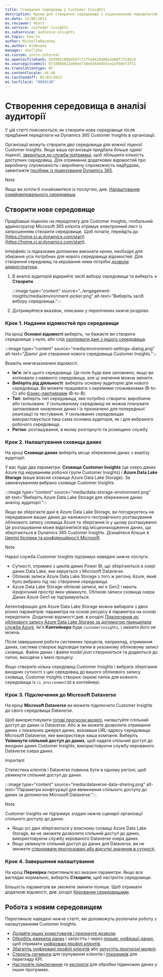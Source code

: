```yaml
---
title: Створення середовищ у Customer Insights
description: Кроки для створення середовища з ліцензованою передплатою на Dynamics 365 Customer Insights.
ms.date: 12/06/2021
ms.reviewer: mhart
ms.service: customer-insights
ms.subservice: audience-insights
ms.topic: how-to
author: MichelleDevaney
ms.author: midevane
manager: shellyha
ms.custom: intro-internal
ms.openlocfilehash: d29992c88bd54fcfcf5e6429a89a34b6f73148c8
ms.sourcegitcommit: b7189b8621e66ee738e4164d4b3ce2af0def3f51
ms.translationtype: HT
ms.contentlocale: uk-UA
ms.lasthandoff: 02/03/2022
ms.locfileid: "8088138"
---
```

# <a name="create-an-environment-in-audience-insights"></a>Створення середовища в аналізі аудиторії

У цій статті пояснюється, як створити нове середовище після придбання передплати на Dynamics 365 Customer Insights в організації. 

Організації можуть створити *два* середовища для кожної ліцензії Customer Insights. Якщо ваша організація придбала більше однієї ліцензії, [зверніться до служби підтримки](https://go.microsoft.com/fwlink/?linkid=2079641), щоб збільшити кількість доступних середовищ. Для отримання додаткових відомостей про виробничу спроможність і виробничу спроможність надбудови, завантажте [посібник із ліцензування Dynamics 365](https://go.microsoft.com/fwlink/?LinkId=866544).

> [!NOTE]
> Якщо ви хотіли б ознайомитися із послугою, див. [Налаштування ознайомлювального середовища](../trial-signup.md).

## <a name="create-a-new-environment"></a>Створити нове середовище

Придбавши ліцензію на передплату для Customer Insights, глобальний адміністратор Microsoft 365 клієнта отримує електронний лист із запрошенням створити середовище. Щоб почати, перейдіть до [https://home.ci.ai.dynamics.com/start](https://home.ci.ai.dynamics.com/start). 

Інтерфейс із підказками допоможе виконати кроки, необхідні для збирання усіх потрібних для нового середовища відомостей. Для створення середовищ та керування ними потрібні [дозволи адміністратора](permissions.md).

1. В аналізі аудиторій відкрийте засіб вибору середовища та виберіть **+ Створити**.
  
   :::image type="content" source="../engagement-insights/media/environment-picker.png" alt-text="Виберіть засіб вибору середовища.":::

1. Дотримуйтеся вказівок, описаних у перелічених нижче розділах.

### <a name="step-1-provide-environment-information"></a>Крок 1. Надання відомостей про середовище

На кроці **Основні відомості** виберіть, чи бажаєте ви створити середовище з нуля, або слід [скопіювати дані з іншого середовища](manage-environments.md#copy-the-environment-configuration).

   :::image type="content" source="media/environment-settings-dialog.png" alt-text="Діалог для створення нового середовища Customer Insights.":::

Вкажіть нижчезазначені відомості.
   - **Ім'я**: ім'я цього середовища. Це поле буде вже заповнено, якщо ви копіювали з наявного середовища, але ці значення можна змінити.
   - **Виберіть рід діяльності**: виберіть основну аудиторію для нового середовища. Ви можете працювати з окремими споживачами (B-to-C) або [бізнес-партнерами](work-with-business-accounts.md) (B-to-B).
   - **Тип**: виберіть тип середовища, яке потрібно створити: виробниче або ізольоване. У ізольованому середовищі не можна планувати заплановане оновлення даних і їх призначено для попередньої реалізації та тестування. У ізольованих середовищах використовується така сама основна аудиторія, як і для вибраного робочого середовища.
   - **Регіон**: розташування, в якому розгорнуто та розміщено службу.

### <a name="step-2-configure-data-storage"></a>Крок 2. Налаштування сховища даних

На кроці **Сховище даних** виберіть місце збереження даних з аналізу аудиторії.

У вас буде два параметри: **Сховище Customer Insights** (це озеро даних Azure під керуванням робочої групи Customer Insights) і **Azure Data Lake Storage** (ваше власне сховище Azure Data Lake Storage). За замовчуванням вибрано сховище Customer Insights.

:::image type="content" source="media/data-storage-environment.png" alt-text="Виберіть Azure Data Lake Storage для збереження даних аналізу аудиторії.":::

Якщо ви зберігаєте дані в Azure Data Lake Storage, ви погоджуєтесь на передавання ваших даних до належного географічного розташування облікового запису сховища Azure та зберігання їх у цьому розташуванні. Це розташування може відрізнятися від місцезнаходження даних, що зберігаються в Dynamics 365 Customer Insights. Дізнайтеся більше в [Центрі безпеки та конфіденційності Microsoft](https://www.microsoft.com/trust-center).

> [!NOTE]
> Наразі служба Customer Insights підтримує наведені нижче послуги.
> - Сутності, отримані з циклів даних Power BI, що зберігаються в озері даних Data Lake, яке керується з Microsoft Dataverse.  
> - Облікові записи Azure Data Lake Storage з того ж регіону Azure, який було вибрано під час створення середовища.
> - Azure Data Lake Storage облікові записи, які є Gen2 і мають *ієрархічний простір імен* увімкнуто. Облікові записи сховища озера Даних Azure Gen1 не підтримуються.

Автентифікацію для Azure Data Lake Storage можна вибирати з двох різних параметрів: параметра на основі ресурсу й параметра на основі передплати. Додаткові відомості див. в розділі [Підключення до облікового запису Azure Data Lake Storage за допомогою принципала служби Azure](connect-service-principal.md). Ім'я **Контейнера** буде `customerinsights`, і змінити його не можна.

Після завершення роботи системних процесів, наприклад, отримання даних, система створює відповідні папки в указаному обліковому записі сховища. Файли даних і файли *model.json* створюються та додаються до папок, виходячи з імені процесу.

Якщо створити кілька середовищ Customer Insights і вибрати зберігання вихідних сутності з цих середовищ до вашого облікового запису сховища, Customer Insights створює окремі папки для кожного середовища із `ci_environmentID` в контейнері.

### <a name="step-3-connect-to-microsoft-dataverse"></a>Крок 3. Підключення до Microsoft Dataverse
   
На кроці **Microsoft Dataverse** ви можете підключити Customer Insights до свого середовища Dataverse.

Щоб використовувати [готові прогнозні моделі](predictions-overview.md#out-of-box-models), налаштуйте спільний доступ до даних із Dataverse. Або ж ви можете дозволити отримання даних з локальних джерел даних, вказавши URL-адресу середовища Microsoft Dataverse, яке використовує ваша компанія. Виберіть **Увімкнути спільний доступ до даних**, щоб надати спільний доступ до вихідних даних Customer Insights, використовуючи службу керованого Dataverse озера даних.

> [!IMPORTANT]
> Статистика клієнтів і Dataverse повинна бути в одному регіоні, щоб увімкнути спільний доступ до даних.

:::image type="content" source="media/dataverse-data-sharing.png" alt-text="Параметри конфігурації для ввімкнення спільного доступу до даних за допомогою Microsoft Dataverse.":::

> [!NOTE]
> Customer Insights не підтримує згадані нижче сценарії організації спільного доступу до даних.
> - Якщо усі дані зберігаються у власному сховищі Azure Data Lake Storage, ви не зможете дозволити спільний доступ до даних, використовуючи службу керованого Dataverse озера даних.
> - Якщо увімкнути спільний доступ до даних для Dataverse, ви не зможете [створювати прогнозовані або відсутні значення в сутності](predictions.md).

### <a name="step-4-finalize-the-settings"></a>Крок 4. Завершення налаштування

На кроці **Перевірка** перегляньте всі вказані параметри. Якщо все виглядає нормально, виберіть **Створити**, щоб настроїти середовище. 

Більшість параметрів ви зможете змінити пізніше. Щоб отримати додаткові відомості, див. розділ [Керування середовищами](manage-environments.md).

## <a name="work-with-your-new-environment"></a>Робота з новим середовищем

Перегляньте наведені нижче статті, які допоможуть розпочати роботу з налаштуванням Customer Insights. 

- [Додайте інших користувачів і призначте дозволи](permissions.md).
- [Обробіть джерела даних](data-sources.md) і запустіть ї через [процес уніфікації даних](data-unification.md), щоб отримати [уніфіковані профілі клієнтів](customer-profiles.md).
- [Збагатіть уніфіковані профілі клієнтів](enrichment-hub.md) або [запустіть прогнозні моделі](predictions-overview.md).
- [Створіть сегменти](segments.md) для групування клієнтів і [показників](measures.md) для перегляду KPI.
- [Настройте підключення](connections.md) та [експорти](export-destinations.md) для обробки підмножин даних у інших програмах.
